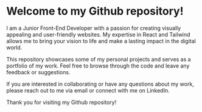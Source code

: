 # Welcome to my Github repository!

I am a Junior Front-End Developer with a passion for creating visually appealing and user-friendly websites. My expertise in React and Tailwind allows me to bring your vision to life and make a lasting impact in the digital world.

This repository showcases some of my personal projects and serves as a portfolio of my work. Feel free to browse through the code and leave any feedback or suggestions.

If you are interested in collaborating or have any questions about my work, please reach out to me via email or connect with me on LinkedIn.

Thank you for visiting my Github repository!
<!---
IssamAth/IssamAth is a ✨ special ✨ repository because its `README.md` (this file) appears on your GitHub profile.
You can click the Preview link to take a look at your changes.
--->
